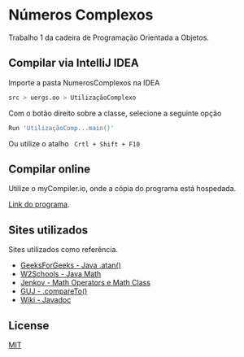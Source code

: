 # Números Complexos


Trabalho 1 da cadeira de Programação Orientada a Objetos.


## Compilar via IntelliJ IDEA

Importe a pasta NumerosComplexos na IDEA

```bash
src > uergs.oo > UtilizaçãoComplexo
```

Com o botão direito sobre a classe, selecione a seguinte opção

```bash
Run 'UtilizaçãoComp...main()'
```

Ou utilize o atalho ``` Crtl + Shift + F10```

## Compilar online

Utilize o myCompiler.io, onde a cópia do programa está hospedada.

[Link do programa](https://www.mycompiler.io/view/FiLF8RE).

## Sites utilizados
Sites utilizados como referência.

- [GeeksForGeeks - Java .atan()](https://www.geeksforgeeks.org/java-atan-method-examples/)
- [W2Schools - Java Math](https://www.w3schools.com/java/java_math.asp)
- [Jenkov - Math Operators e Math Class](http://tutorials.jenkov.com/java/math-operators-and-math-class.html#math-round)
- [GUJ - .compareTo()](https://www.guj.com.br/t/usando-compareto/132830/2)
- [Wiki - Javadoc](https://en.wikipedia.org/wiki/Javadoc#External_links)

## License
[MIT](https://choosealicense.com/licenses/mit/)